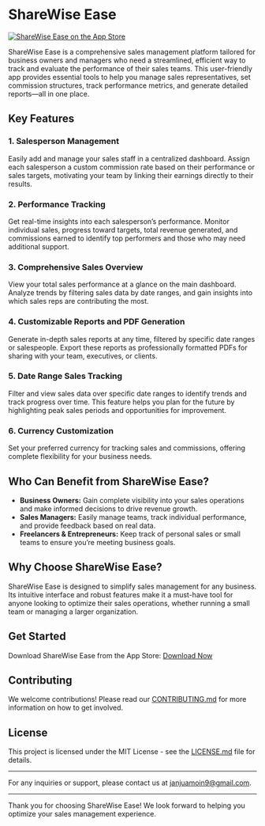 # ShareWise Ease

[![ShareWise Ease on the App Store](https://link-to-your-app-icon.com)](https://apps.apple.com/us/app/sharewise-ease/id6737147734)

ShareWise Ease is a comprehensive sales management platform tailored for business owners and managers who need a streamlined, efficient way to track and evaluate the performance of their sales teams. This user-friendly app provides essential tools to help you manage sales representatives, set commission structures, track performance metrics, and generate detailed reports—all in one place.

## Key Features

### 1. Salesperson Management
Easily add and manage your sales staff in a centralized dashboard. Assign each salesperson a custom commission rate based on their performance or sales targets, motivating your team by linking their earnings directly to their results.

### 2. Performance Tracking
Get real-time insights into each salesperson’s performance. Monitor individual sales, progress toward targets, total revenue generated, and commissions earned to identify top performers and those who may need additional support.

### 3. Comprehensive Sales Overview
View your total sales performance at a glance on the main dashboard. Analyze trends by filtering sales data by date ranges, and gain insights into which sales reps are contributing the most.

### 4. Customizable Reports and PDF Generation
Generate in-depth sales reports at any time, filtered by specific date ranges or salespeople. Export these reports as professionally formatted PDFs for sharing with your team, executives, or clients.

### 5. Date Range Sales Tracking
Filter and view sales data over specific date ranges to identify trends and track progress over time. This feature helps you plan for the future by highlighting peak sales periods and opportunities for improvement.

### 6. Currency Customization
Set your preferred currency for tracking sales and commissions, offering complete flexibility for your business needs.

## Who Can Benefit from ShareWise Ease?

- **Business Owners:** Gain complete visibility into your sales operations and make informed decisions to drive revenue growth.
- **Sales Managers:** Easily manage teams, track individual performance, and provide feedback based on real data.
- **Freelancers & Entrepreneurs:** Keep track of personal sales or small teams to ensure you’re meeting business goals.

## Why Choose ShareWise Ease?

ShareWise Ease is designed to simplify sales management for any business. Its intuitive interface and robust features make it a must-have tool for anyone looking to optimize their sales operations, whether running a small team or managing a larger organization.

## Get Started

Download ShareWise Ease from the App Store: [Download Now](https://apps.apple.com/us/app/sharewise-ease/id6737147734)

## Contributing

We welcome contributions! Please read our [CONTRIBUTING.md](link-to-contributing-guide) for more information on how to get involved.

## License

This project is licensed under the MIT License - see the [LICENSE.md](link-to-license) file for details.

---

For any inquiries or support, please contact us at [janjuamoin9@gmail.com](mailto:janjuamoin9@gmail.com).

---

Thank you for choosing ShareWise Ease! We look forward to helping you optimize your sales management experience.
